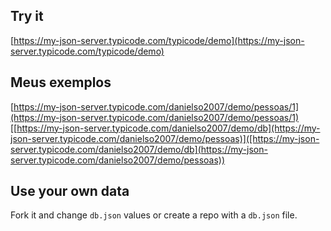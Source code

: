 ## Try it

[https://my-json-server.typicode.com/typicode/demo](https://my-json-server.typicode.com/typicode/demo)


## Meus exemplos

[https://my-json-server.typicode.com/danielso2007/demo/pessoas/1](https://my-json-server.typicode.com/danielso2007/demo/pessoas/1)
[[https://my-json-server.typicode.com/danielso2007/demo/db](https://my-json-server.typicode.com/danielso2007/demo/pessoas)]([https://my-json-server.typicode.com/danielso2007/demo/db](https://my-json-server.typicode.com/danielso2007/demo/pessoas))

## Use your own data

Fork it and change `db.json` values or create a repo with a `db.json` file.
